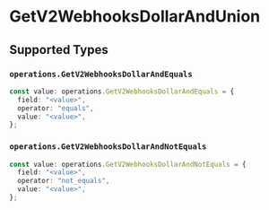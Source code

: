 # GetV2WebhooksDollarAndUnion


## Supported Types

### `operations.GetV2WebhooksDollarAndEquals`

```typescript
const value: operations.GetV2WebhooksDollarAndEquals = {
  field: "<value>",
  operator: "equals",
  value: "<value>",
};
```

### `operations.GetV2WebhooksDollarAndNotEquals`

```typescript
const value: operations.GetV2WebhooksDollarAndNotEquals = {
  field: "<value>",
  operator: "not_equals",
  value: "<value>",
};
```


